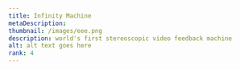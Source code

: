 ```yaml
---
title: Infinity Machine
metaDescription: 
thumbnail: /images/eee.png
description: world's first stereoscopic video feedback machine
alt: alt text goes here
rank: 4
---
```

